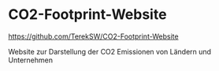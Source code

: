 # CO2-Footprint-Website

https://github.com/TerekSW/CO2-Footprint-Website

 Website zur Darstellung der CO2 Emissionen von Ländern und Unternehmen
